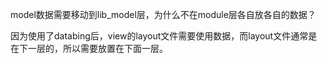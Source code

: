 
model数据需要移动到lib_model层，为什么不在module层各自放各自的数据？

因为使用了databing后，view的layout文件需要使用数据，而layout文件通常是在下一层的，所以需要放置在下面一层。
